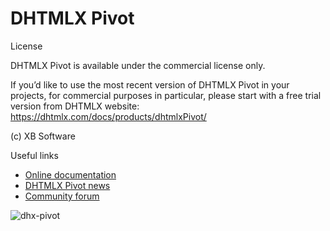 DHTMLX Pivot
================

License

DHTMLX Pivot is available under the commercial license only. 

If you’d like to use the most recent version of DHTMLX Pivot in your projects, for commercial purposes in particular, please start with a free trial version from DHTMLX website: https://dhtmlx.com/docs/products/dhtmlxPivot/

(c) XB Software

Useful links

- [Online documentation](https://docs.dhtmlx.com/pivot/index.html)
- [DHTMLX Pivot news](https://dhtmlx.com/blog/tag/pivot/)
- [Community forum](https://forum.dhtmlx.com/c/widgets/pivot) 

![dhx-pivot](https://dhtmlx.com/images/common/screen/dhx-pivot-upd.png)
